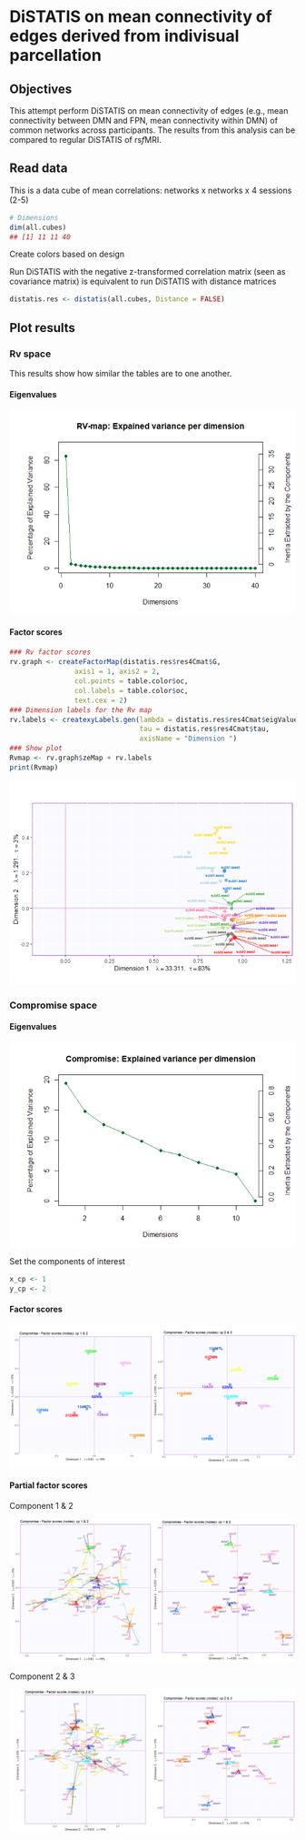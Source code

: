 DiSTATIS on mean connectivity of edges derived from indivisual
parcellation
================

## Objectives

This attempt perform DiSTATIS on mean connectivity of edges (e.g., mean
connectivity between DMN and FPN, mean connectivity within DMN) of
common networks across participants. The results from this analysis can
be compared to regular DiSTATIS of rs*f*MRI.

## Read data

This is a data cube of mean correlations: networks x networks x 4
sessions (2-5)

``` r
# Dimensions
dim(all.cubes)
## [1] 11 11 40
```

Create colors based on design

Run DiSTATIS with the negative z-transformed correlation matrix (seen as
covariance matrix) is equivalent to run DiSTATIS with distance matrices

``` r
distatis.res <- distatis(all.cubes, Distance = FALSE)
```

## Plot results

### Rv space

This results show how similar the tables are to one another.

#### Eigenvalues

![](IndivParcel_EdgeMeans_files/figure-gfm/Rv.scree-1.png)<!-- -->

#### Factor scores

``` r
### Rv factor scores
rv.graph <- createFactorMap(distatis.res$res4Cmat$G,
                axis1 = 1, axis2 = 2,
                col.points = table.color$oc,
                col.labels = table.color$oc,
                text.cex = 2)
### Dimension labels for the Rv map
rv.labels <- createxyLabels.gen(lambda = distatis.res$res4Cmat$eigValues,
                                tau = distatis.res$res4Cmat$tau,
                                axisName = "Dimension ")
### Show plot
Rvmap <- rv.graph$zeMap + rv.labels
print(Rvmap)
```

![](IndivParcel_EdgeMeans_files/figure-gfm/Rv.f-1.png)<!-- -->

### Compromise space

#### Eigenvalues

![](IndivParcel_EdgeMeans_files/figure-gfm/scree-1.png)<!-- -->

Set the components of interest

``` r
x_cp <- 1
y_cp <- 2
```

#### Factor scores

![](IndivParcel_EdgeMeans_files/figure-gfm/plot_fig_f-1.png)<!-- -->

#### Partial factor scores

Component 1 & 2

![](IndivParcel_EdgeMeans_files/figure-gfm/plot_fig_pF-1.png)<!-- -->

Component 2 & 3

![](IndivParcel_EdgeMeans_files/figure-gfm/plot_fig_pF_cp3-1.png)<!-- -->

